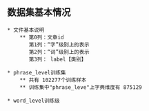 ## 数据集基本情况
    
    * 文件基本说明
        ** 第0列：文章id  
           第1列：“字”级别上的表示 
           第2列：“词”级别上的表示  
           第3列： label【类别】
    
    * phrase_level训练集
        ** 共有 102277个训练样本
        ** 训练集中"phrase_leve"上字典维度有 875129 
    
    * word_level训练级
        
        
        
         

    